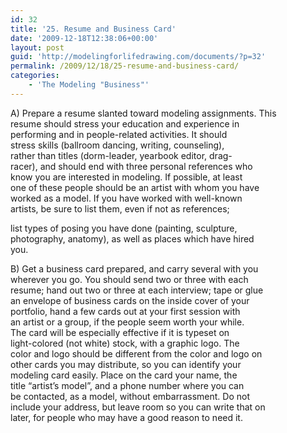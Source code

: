 ```yaml
---
id: 32
title: '25. Resume and Business Card'
date: '2009-12-18T12:38:06+00:00'
layout: post
guid: 'http://modelingforlifedrawing.com/documents/?p=32'
permalink: /2009/12/18/25-resume-and-business-card/
categories:
    - 'The Modeling "Business"'
---
```


A) Prepare a resume slanted toward modeling assignments. This  
resume should stress your education and experience in  
performing and in people-related activities. It should  
stress skills (ballroom dancing, writing, counseling),  
rather than titles (dorm-leader, yearbook editor, drag-  
racer), and should end with three personal references who  
know you are interested in modeling. If possible, at least  
one of these people should be an artist with whom you have  
worked as a model. If you have worked with well-known  
artists, be sure to list them, even if not as references;

list types of posing you have done (painting, sculpture,  
photography, anatomy), as well as places which have hired  
you.

B) Get a business card prepared, and carry several with you  
wherever you go. You should send two or three with each  
resume; hand out two or three at each interview; tape or glue  
an envelope of business cards on the inside cover of your  
portfolio, hand a few cards out at your first session with  
an artist or a group, if the people seem worth your while.  
The card will be especially effective if it is typeset on  
light-colored (not white) stock, with a graphic logo. The  
color and logo should be different from the color and logo on  
other cards you may distribute, so you can identify your  
modeling card easily. Place on the card your name, the  
title “artist’s model”, and a phone number where you can  
be contacted, as a model, without embarrassment. Do not  
include your address, but leave room so you can write that on  
later, for people who may have a good reason to need it.